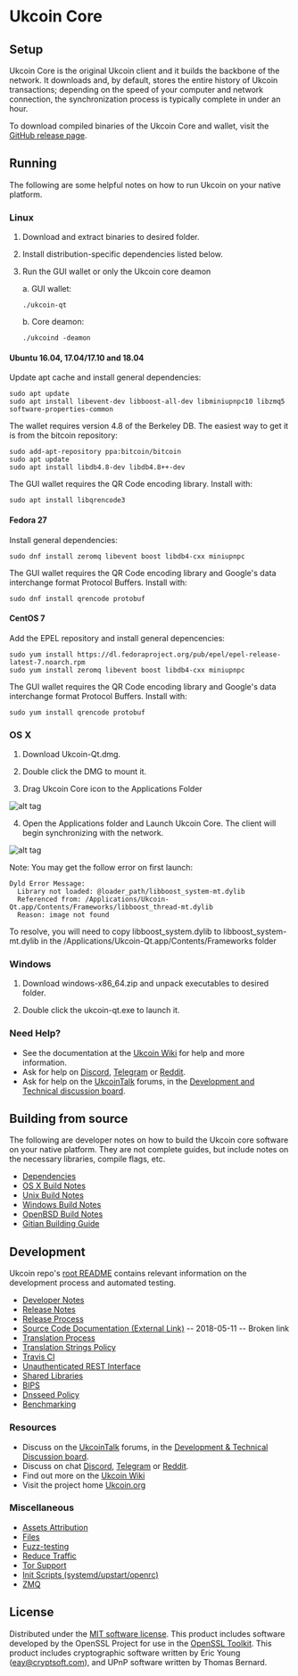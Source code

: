 Ukcoin Core
==============

Setup
---------------------
Ukcoin Core is the original Ukcoin client and it builds the backbone of the network. It downloads and, by default, stores the entire history of Ukcoin transactions; depending on the speed of your computer and network connection, the synchronization process is typically complete in under an hour.

To download compiled binaries of the Ukcoin Core and wallet, visit the [GitHub release page](https://github.com/Lucky1689/ukcoin/releases).

Running
---------------------
The following are some helpful notes on how to run Ukcoin on your native platform.

### Linux

1) Download and extract binaries to desired folder.

2) Install distribution-specific dependencies listed below.

3) Run the GUI wallet or only the Ukcoin core deamon

   a. GUI wallet:
   
   `./ukcoin-qt`

   b. Core deamon:
   
   `./ukcoind -deamon`

#### Ubuntu 16.04, 17.04/17.10 and 18.04

Update apt cache and install general dependencies:

```
sudo apt update
sudo apt install libevent-dev libboost-all-dev libminiupnpc10 libzmq5 software-properties-common
```

The wallet requires version 4.8 of the Berkeley DB. The easiest way to get it is from the bitcoin repository: 

```
sudo add-apt-repository ppa:bitcoin/bitcoin
sudo apt update
sudo apt install libdb4.8-dev libdb4.8++-dev
```

The GUI wallet requires the QR Code encoding library. Install with:

`sudo apt install libqrencode3`

#### Fedora 27

Install general dependencies:

`sudo dnf install zeromq libevent boost libdb4-cxx miniupnpc`

The GUI wallet requires the QR Code encoding library and Google's data interchange format Protocol Buffers. Install with:

`sudo dnf install qrencode protobuf`

#### CentOS 7

Add the EPEL repository and install general depencencies:

```
sudo yum install https://dl.fedoraproject.org/pub/epel/epel-release-latest-7.noarch.rpm
sudo yum install zeromq libevent boost libdb4-cxx miniupnpc
```

The GUI wallet requires the QR Code encoding library and Google's data interchange format Protocol Buffers. Install with:

`sudo yum install qrencode protobuf`

### OS X

1) Download Ukcoin-Qt.dmg.

2) Double click the DMG to mount it. 

3) Drag Ukcoin Core icon to the Applications Folder

![alt tag](https://i.imgur.com/GLhBFUV.png)

4) Open the Applications folder and Launch Ukcoin Core. The client will begin synchronizing with the network.

![alt tag](https://i.imgur.com/v3962qo.png)

Note: You may get the follow error on first launch:
```
Dyld Error Message:
  Library not loaded: @loader_path/libboost_system-mt.dylib
  Referenced from: /Applications/Ukcoin-Qt.app/Contents/Frameworks/libboost_thread-mt.dylib
  Reason: image not found
```
To resolve, you will need to copy libboost_system.dylib to libboost_system-mt.dylib in the /Applications/Ukcoin-Qt.app/Contents/Frameworks folder

### Windows

1) Download windows-x86_64.zip and unpack executables to desired folder.

2) Double click the ukcoin-qt.exe to launch it.

### Need Help?

- See the documentation at the [Ukcoin Wiki](https://ukcoin.wiki/wiki/Ukcoin_Wiki)
for help and more information.
- Ask for help on [Discord](https://discord.gg/DUkcBst), [Telegram](https://t.me/UkcoinDev) or [Reddit](https://www.reddit.com/r/Ukcoin/).
- Ask for help on the [UkcoinTalk](https://www.ukcointalk.org/) forums, in the [Development and Technical discussion board](https://www.ukcointalk.org/?forum=661517).

Building from source
---------------------
The following are developer notes on how to build the Ukcoin core software on your native platform. They are not complete guides, but include notes on the necessary libraries, compile flags, etc.

- [Dependencies](https://github.com/Lucky1689/ukcoin/tree/master/doc/dependencies.md)
- [OS X Build Notes](https://github.com/Lucky1689/ukcoin/tree/master/doc/build-osx.md)
- [Unix Build Notes](https://github.com/Lucky1689/ukcoin/tree/master/doc/build-unix.md)
- [Windows Build Notes](https://github.com/Lucky1689/ukcoin/tree/master/doc/build-windows.md)
- [OpenBSD Build Notes](https://github.com/Lucky1689/ukcoin/tree/master/doc/build-openbsd.md)
- [Gitian Building Guide](https://github.com/Lucky1689/ukcoin/tree/master/doc/gitian-building.md)

Development
---------------------
Ukcoin repo's [root README](https://github.com/Lucky1689/ukcoin/blob/master/README.md) contains relevant information on the development process and automated testing.

- [Developer Notes](https://github.com/Lucky1689/ukcoin/blob/master/doc/developer-notes.md)
- [Release Notes](https://github.com/Lucky1689/ukcoin/blob/master/doc/release-notes.md)
- [Release Process](https://github.com/Lucky1689/ukcoin/blob/master/doc/release-process.md)
- [Source Code Documentation (External Link)](https://dev.visucore.com/ukcoin/doxygen/) -- 2018-05-11 -- Broken link
- [Translation Process](https://github.com/Lucky1689/ukcoin/blob/master/doc/translation_process.md)
- [Translation Strings Policy](https://github.com/Lucky1689/ukcoin/blob/master/doc/translation_strings_policy.md)
- [Travis CI](https://github.com/Lucky1689/ukcoin/blob/master/doc/travis-ci.md)
- [Unauthenticated REST Interface](https://github.com/Lucky1689/ukcoin/blob/master/doc/REST-interface.md)
- [Shared Libraries](https://github.com/Lucky1689/ukcoin/blob/master/doc/shared-libraries.md)
- [BIPS](https://github.com/Lucky1689/ukcoin/blob/master/doc/bips.md)
- [Dnsseed Policy](https://github.com/Lucky1689/ukcoin/blob/master/doc/dnsseed-policy.md)
- [Benchmarking](https://github.com/Lucky1689/ukcoin/blob/master/doc/benchmarking.md)

### Resources
- Discuss on the [UkcoinTalk](https://www.ukcointalk.org/) forums, in the [Development & Technical Discussion board](https://www.ukcointalk.org/?forum=661517).
- Discuss on chat [Discord](https://discord.gg/DUkcBst), [Telegram](https://t.me/UkcoinDev) or [Reddit](https://www.reddit.com/r/Ukcoin/).
- Find out more on the [Ukcoin Wiki](https://ukcoin.wiki/wiki/Ukcoin_Wiki)
- Visit the project home [Ukcoin.org](https://ukcoin.org)

### Miscellaneous
- [Assets Attribution](https://github.com/Lucky1689/ukcoin/blob/master/doc/assets-attribution.md)
- [Files](https://github.com/Lucky1689/ukcoin/blob/master/doc/files.md)
- [Fuzz-testing](https://github.com/Lucky1689/ukcoin/blob/master/doc/fuzzing.md)
- [Reduce Traffic](https://github.com/Lucky1689/ukcoin/blob/master/doc/reduce-traffic.md)
- [Tor Support](https://github.com/Lucky1689/ukcoin/blob/master/doc/tor.md)
- [Init Scripts (systemd/upstart/openrc)](https://github.com/Lucky1689/ukcoin/blob/master/doc/init.md)
- [ZMQ](https://github.com/Lucky1689/ukcoin/blob/master/doc/zmq.md)

License
---------------------
Distributed under the [MIT software license](https://github.com/Lucky1689/ukcoin/blob/master/COPYING).
This product includes software developed by the OpenSSL Project for use in the [OpenSSL Toolkit](https://www.openssl.org/). This product includes
cryptographic software written by Eric Young ([eay@cryptsoft.com](mailto:eay@cryptsoft.com)), and UPnP software written by Thomas Bernard.
